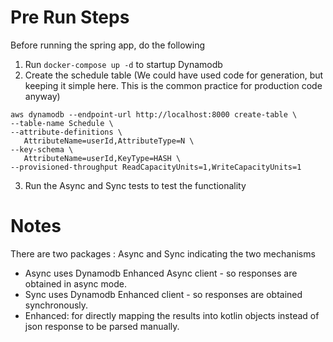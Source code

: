 # Pre Run Steps

Before running the spring app, do the following

1. Run `docker-compose up -d` to startup Dynamodb
1. Create the schedule table (We could have used code for generation, but keeping it simple here. This is the common
   practice for production code anyway)

```
aws dynamodb --endpoint-url http://localhost:8000 create-table \
--table-name Schedule \
--attribute-definitions \
   AttributeName=userId,AttributeType=N \
--key-schema \
   AttributeName=userId,KeyType=HASH \
--provisioned-throughput ReadCapacityUnits=1,WriteCapacityUnits=1
```

3. Run the Async and Sync tests to test the functionality

# Notes

There are two packages : Async and Sync indicating the two mechanisms

- Async uses Dynamodb Enhanced Async client - so responses are obtained in async mode.
- Sync uses Dynamodb Enhanced client - so responses are obtained synchronously.
- Enhanced: for directly mapping the results into kotlin objects instead of json response to be parsed manually.
